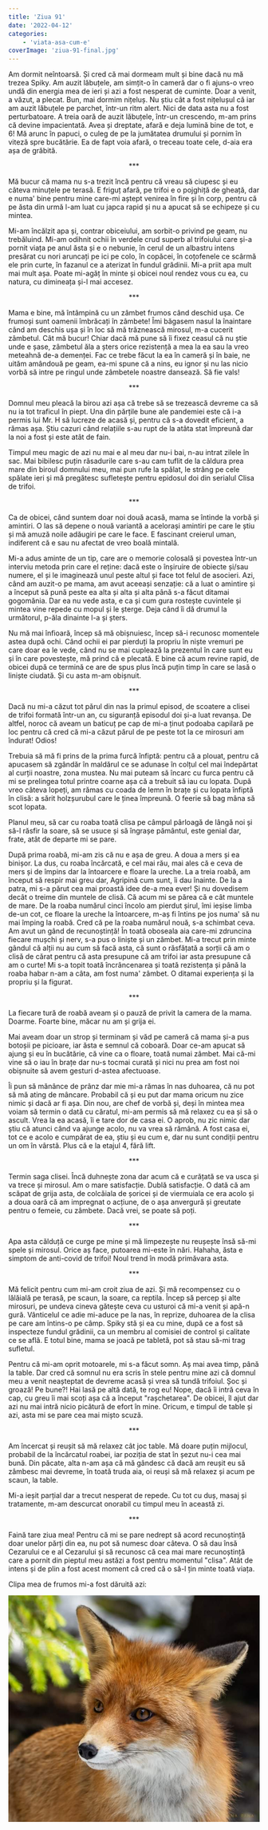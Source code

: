 ```yaml
---
title: 'Ziua 91'
date: '2022-04-12'
categories:
    - 'viata-asa-cum-e'
coverImage: 'ziua-91-final.jpg'
---
```


Am dormit neîntoarsă. Și cred că mai dormeam mult și bine dacă nu mă trezea Spiky. Am auzit lăbuțele, am simțit-o în cameră dar o fi ajuns-o vreo undă din energia mea de ieri și azi a fost nesperat de cuminte. Doar a venit, a văzut, a plecat. Bun, mai dormim nițeluș. Nu știu cât a fost nițelușul că iar am auzit lăbuțele pe parchet, într-un ritm alert. Nici de data asta nu a fost perturbatoare. A treia oară de auzit lăbuțele, într-un crescendo, m-am prins că devine impacientată. Avea și dreptate, afară e deja lumină bine de tot, e 6! Mă arunc în papuci, o culeg de pe la jumătatea drumului și pornim în viteză spre bucătărie. Ea de fapt voia afară, o treceau toate cele, d-aia era așa de grăbită.

<p style="text-align: center;">***</p>

Mă bucur că mama nu s-a trezit încă pentru că vreau să ciupesc și eu câteva minuțele pe terasă. E friguț afară, pe trifoi e o pojghiță de gheață, dar e numa' bine pentru mine care-mi aștept venirea în fire și în corp, pentru că pe ăsta din urmă l-am luat cu japca rapid și nu a apucat să se echipeze și cu mintea.

Mi-am încălzit apa și, contrar obiceiului, am sorbit-o privind pe geam, nu trebăluind. Mi-am odihnit ochii în verdele crud superb al trifoiului care și-a pornit viața pe anul ăsta și e o nebunie, în cerul de un albastru intens presărat cu nori aruncați pe ici pe colo, în copăcei, în coțofenele ce scârmă ele prin curte, în fazanul ce a aterizat în fundul grădinii. Mi-a priit apa mult mai mult așa. Poate mi-agăț în minte și obicei noul rendez vous cu ea, cu natura, cu dimineața și-l mai accesez.

<p style="text-align: center;">***</p>

Mama e bine, mă întâmpină cu un zâmbet frumos când deschid ușa. Ce frumoși sunt oamenii îmbrăcați în zâmbete! Îmi băgasem nasul la înaintare când am deschis ușa și în loc să mă trăznească mirosul, m-a cucerit zâmbetul. Cât mă bucur! Chiar dacă mă pune să îi fixez ceasul că nu știe unde e șase, zâmbetul ăla a șters orice rezistență a mea la ea sau la vreo meteahnă de-a demenței. Fac ce trebe făcut la ea în cameră și în baie, ne uităm amândouă pe geam, ea-mi spune că a nins, eu ignor și nu las nicio vorbă să intre pe ringul unde zâmbetele noastre dansează. Să fie vals!

<p style="text-align: center;">***</p>

Domnul meu pleacă la birou azi așa că trebe să se trezească devreme ca să nu ia tot traficul în piept. Una din părțile bune ale pandemiei este că i-a permis lui Mr. H să lucreze de acasă și, pentru că s-a dovedit eficient, a rămas așa. Știu cazuri când relațiile s-au rupt de la atâta stat împreună dar la noi a fost și este atât de fain.

Timpul meu magic de azi nu mai e al meu dar nu-i bai, n-au intrat zilele în sac. Mai bibilesc puțin răsadurile care s-au cam tuflit de la căldura prea mare din biroul domnului meu, mai pun rufe la spălat, le strâng pe cele spălate ieri și mă pregătesc sufletește pentru epidosul doi din serialul Clisa de trifoi.

<p style="text-align: center;">***</p>

Ca de obicei, când suntem doar noi două acasă, mama se întinde la vorbă și amintiri. O las să depene o nouă variantă a acelorași amintiri pe care le știu și mă amuză noile adăugiri pe care le face. E fascinant creierul uman, indiferent că e sau nu afectat de vreo boală mintală.

Mi-a adus aminte de un tip, care are o memorie colosală și povestea într-un interviu metoda prin care el reține: dacă este o înșiruire de obiecte și/sau numere, el și le imaginează unul peste altul și face tot felul de asocieri. Azi, când am auzit-o pe mama, am avut aceeași senzație: că a luat o amintire și a început să pună peste ea alta și alta și alta până s-a făcut ditamai gogomănia. Dar ea nu vede asta, e ca și cum gura rostește cuvintele și mintea vine repede cu mopul și le șterge. Deja când îi dă drumul la următorul, p-ăla dinainte l-a și șters.

Nu mă mai înfioară, încep să mă obișnuiesc, încep să-i recunosc momentele astea după ochi. Când ochii ei par pierduți la propriu în niște vremuri pe care doar ea le vede, când nu se mai cuplează la prezentul în care sunt eu și în care povestește, mă prind că e plecată. E bine că acum revine rapid, de obicei după ce termină ce are de spus plus încă puțin timp în care se lasă o liniște ciudată. Și cu asta m-am obișnuit.

<p style="text-align: center;">***</p>

Dacă nu mi-a căzut tot părul din nas la primul episod, de scoatere a clisei de trifoi formată într-un an, cu siguranță episodul doi și-a luat revanșa. De altfel, noroc că aveam un baticuț pe cap de mi-a ținut podoaba capilară pe loc pentru că cred că mi-a căzut părul de pe peste tot la ce mirosuri am îndurat! Odios!

Trebuia să mă fi prins de la prima furcă înfiptă: pentru că a plouat, pentru că apucasem să zgândăr în maldărul ce se adunase în colțul cel mai îndepărtat al curții noastre, zona mustea. Nu mai puteam să încarc cu furca pentru că mi se prelingea totul printre coarne așa că a trebuit să iau cu lopata. După vreo câteva lopeți, am rămas cu coada de lemn în brațe și cu lopata înfiptă în clisă: a sărit holzșurubul care le ținea împreună. O feerie să bag mâna să scot lopata.

Planul meu, să car cu roaba toată clisa pe câmpul pârloagă de lângă noi și să-l răsfir la soare, să se usuce și să îngrașe pământul, este genial dar, frate, atât de departe mi se pare.

După prima roabă, mi-am zis că nu e așa de greu. A doua a mers și ea binișor. La dus, cu roaba încărcată, e cel mai rău, mai ales că e ceva de mers și de împins dar la întoarcere e floare la ureche. La a treia roabă, am început să respir mai greu dar, Agripină cum sunt, îi dau înainte. De la a patra, mi s-a părut cea mai proastă idee de-a mea ever! Și nu dovedisem decât o treime din muntele de clisă. Că acum mi se părea că e cât muntele de mare. De la roaba numărul cinci încolo am pierdut șirul, îmi ieșise limba de-un cot, ce floare la ureche la întoarcere, m-aș fi întins pe jos numa' să nu mai împing la roabă. Cred că pe la roaba numărul nouă, s-a schimbat ceva. Am avut un gând de recunoștință! În toată oboseala aia care-mi zdruncina fiecare mușchi și nerv, s-a pus o liniște și un zâmbet. Mi-a trecut prin minte gândul că alții nu au cum să facă asta, că sunt o răsfățată a sorții că am o clisă de cărat pentru că asta presupune că am trifoi iar asta presupune că am o curte! Mi s-a topit toată încrâncenarea și toată rezistența și până la roaba habar n-am a câta, am fost numa' zâmbet. O ditamai experiența și la propriu și la figurat.

<p style="text-align: center;">***</p>

La fiecare tură de roabă aveam și o pauză de privit la camera de la mama. Doarme. Foarte bine, măcar nu am și grija ei.

Mai aveam doar un strop și terminam și văd pe cameră că mama și-a pus botoșii pe picioare, iar ăsta e semnul că coboară. Doar ce-am apucat să ajung și eu în bucătărie, că vine ca o floare, toată numai zâmbet. Mai că-mi vine să o iau în brațe dar nu-s tocmai curată și nici nu prea am fost noi obișnuite să avem gesturi d-astea afectuoase.

Îi pun să mănânce de prânz dar mie mi-a rămas în nas duhoarea, că nu pot să mă ating de mâncare. Probabil că și eu put dar mama oricum nu zice nimic și dacă ar fi așa. Din nou, are chef de vorbă și, deși în mintea mea voiam să termin o dată cu căratul, mi-am permis să mă relaxez cu ea și să o ascult. Vrea la ea acasă, îi e tare dor de casa ei. O aprob, nu zic nimic dar știu că atunci când va ajunge acolo, nu va vrea să rămână. A fost casa ei, tot ce e acolo e cumpărat de ea, știu și eu cum e, dar nu sunt condiții pentru un om în vârstă. Plus că e la etajul 4, fără lift.

<p style="text-align: center;">***</p>

Termin saga clisei. Încă duhnește zona dar acum că e curățată se va usca și va trece și mirosul. Am o mare satisfacție. Dublă satisfacție. O dată că am scăpat de grija asta, de colcăiala de șoricei și de viermuiala ce era acolo și a doua oară că am impregnat o acțiune, de o așa anvergură și greutate pentru o femeie, cu zâmbete. Dacă vrei, se poate să poți.

<p style="text-align: center;">***</p>

Apa asta călduță ce curge pe mine și mă limpezește nu reușește însă să-mi spele și mirosul. Orice aș face, putoarea mi-este în nări. Hahaha, ăsta e simptom de anti-covid de trifoi! Noul trend în modă primăvara asta.

<p style="text-align: center;">***</p>

Mă felicit pentru cum mi-am croit ziua de azi. Și mă recompensez cu o lălăială pe terasă, pe scaun, la soare, ca reptila. Încep să percep și alte mirosuri, pe undeva cineva gătește ceva cu usturoi că mi-a venit și apă-n gură. Vânticelul ce adie mi-aduce pe la nas, în reprize, duhoarea de la clisa pe care am întins-o pe câmp. Spiky stă și ea cu mine, după ce a fost să inspecteze fundul grădinii, ca un membru al comisiei de control și calitate ce se află. E totul bine, mama se joacă pe tabletă, pot să stau să-mi trag sufletul.

Pentru că mi-am oprit motoarele, mi s-a făcut somn. Aș mai avea timp, până la table. Dar cred că somnul nu era scris în stele pentru mine azi că domnul meu a venit neașteptat de devreme acasă și vrea să tundă trifoiul. Șoc și groază! Pe bune?! Hai lasă pe altă dată, te rog eu! Nope, dacă îi intră ceva în cap, cu greu îi mai scoți așa că a început "rașchetarea". De obicei, îl ajut dar azi nu mai intră nicio picătură de efort în mine. Oricum, e timpul de table și azi, asta mi se pare cea mai mișto scuză.

<p style="text-align: center;">***</p>

Am încercat și reușit să mă relaxez cât joc table. Mă doare puțin mijlocul, probabil de la încărcatul roabei, iar poziția de stat în șezut nu-i cea mai bună. Din păcate, alta n-am așa că mă gândesc că dacă am reușit eu să zâmbesc mai devreme, în toată truda aia, oi reuși să mă relaxez și acum pe scaun, la table.

Mi-a ieșit parțial dar a trecut nesperat de repede. Cu tot cu duș, masaj și tratamente, m-am descurcat onorabil cu timpul meu în această zi.

<p style="text-align: center;">***</p>

Faină tare ziua mea! Pentru că mi se pare nedrept să acord recunoștință doar unelor părți din ea, nu pot să numesc doar câteva. O să dau însă Cezarului ce e al Cezarului și să recunosc că cea mai mare recunoștință care a pornit din pieptul meu astăzi a fost pentru momentul "clisa". Atât de intens și de plin a fost acest moment că cred că o să-l țin minte toată viața.

Clipa mea de frumos mi-a fost dăruită azi:

![](images/vulpita.jpeg)
